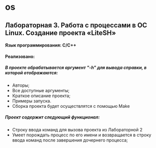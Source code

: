 # os
## Лабораторная 3. Работа с процессами в ОС Linux. Создание проекта «LiteSH»


#### Язык программирования: С/С++

#### Реализовано:
##### В проекте обрабатывается аргумент "-h" для вывода справки, в которой отображаются:
- Авторы;
- Все доступные аргументы;
- Краткое описание проекта;
- Примеры запуска.
- Сборка проекта будет осуществлятся с помощью Make
##### Проект содержит следующий функционал:
- Строку ввода команд для вызова проекта из Лабораторной 2
- Умеет порождать процесс по его имени и возвращается в строку ввода команд после завершения дочернего процесса;
